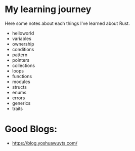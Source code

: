 # My learning journey

Here some notes about each things I've learned about Rust.


- helloworld
- variables
- ownership
- conditions
- pattern
- pointers
- collections
- loops
- functions
- modules
- structs
- enums
- errors
- generics
- traits


#   Good Blogs:

- https://blog.yoshuawuyts.com/